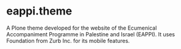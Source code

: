 eappi.theme
===========

A Plone theme developed for the website of the Ecumenical Accompaniment Programme in Palestine and Israel (EAPPI).  It uses Foundation from Zurb Inc. for its mobile features.

